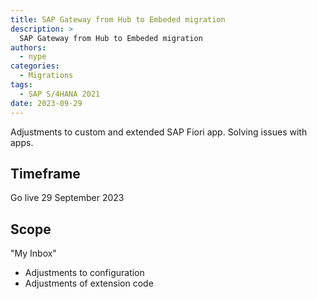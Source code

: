 ```yaml
---
title: SAP Gateway from Hub to Embeded migration
description: >
  SAP Gateway from Hub to Embeded migration
authors:
  - nype
categories:
  - Migrations
tags:
  - SAP S/4HANA 2021
date: 2023-09-29
---
```

<!-- more -->

Adjustments to custom and extended SAP Fiori app. Solving issues with apps.

## Timeframe

Go live 29 September 2023

## Scope

"My Inbox" 
- Adjustments to configuration
- Adjustments of extension code


